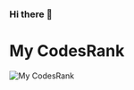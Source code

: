 ### Hi there 👋
# My CodesRank
<img src="https://cr-skills-chart-widget.azurewebsites.net/api/api?username=diaglyonok" alt="My CodesRank"/>
<!--
**Diaglyonok/diaglyonok** is a ✨ _special_ ✨ repository because its `README.md` (this file) appears on your GitHub profile.

Here are some ideas to get you started:

- 🔭 I’m currently working on ...
- 🌱 I’m currently learning ...
- 👯 I’m looking to collaborate on ...
- 🤔 I’m looking for help with ...
- 💬 Ask me about ...
- 📫 How to reach me: ...
- 😄 Pronouns: ...
- ⚡ Fun fact: ...
-->
